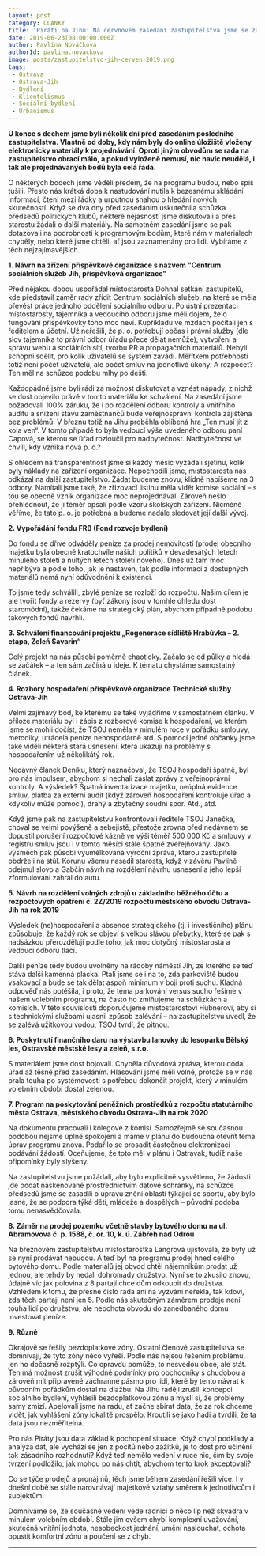 ```yaml
---
layout: post
category: CLANKY
title: 'Piráti na Jihu: Na červnovém zasedání zastupitelstva jsme se zapotili, nejen kvůli vedru'
date: 2019-06-23T08:00:00.000Z
author: Pavlína Nováčková
authorId: pavlina.novackova
image: posts/zastupitelstvo-jih-cerven-2019.png
tags:
 - Ostrava
 - Ostrava-Jih
 - Bydlení
 - Klientelismus
 - Sociální-bydlení
 - Urbanismus
---
```


**U konce s dechem jsme byli několik dní před zasedáním posledního zastupitelstva. Vlastně od doby, kdy nám byly do online úložiště vloženy elektronicky materiály k projednávání. Oproti jiným obvodům se rada na zastupitelstvo obrací málo, a pokud vyloženě nemusí, nic navíc neudělá, i tak ale projednávaných bodů byla celá řada.**

O některých bodech jsme věděli předem, že na programu budou, nebo spíš tušili.  Přesto nás krátká doba k nastudování nutila k bezesnému skládání informací, čtení mezi řádky a urputnou snahou o hledání nových skutečností. Když se dva dny před zasedáním uskutečnila schůzka předsedů politických klubů, některé nejasnosti jsme diskutovali a přes starostu žádali o další materiály. Na samotném zasedání jsme se pak dotazovali na podrobnosti k programovým bodům, které nám v materiálech chyběly, nebo které jsme chtěli, ať jsou zaznamenány pro lidi. Vybíráme z těch nejzajímavějších.

**1. Návrh na zřízení příspěvkové organizace s názvem "Centrum sociálních služeb Jih, příspěvková organizace"**

Před nějakou dobou uspořádal místostarosta Dohnal setkání zastupitelů, kde představil záměr rady zřídit Centrum sociálních služeb, na které se měla převést práce jednoho oddělení sociálního odboru. Po ústní prezentaci místostarosty, tajemníka a vedoucího odboru jsme měli dojem, že o fungování příspěvkovky toho moc neví. Kupříkladu ve mzdách počítali jen s ředitelem a účetní. Už neřešili, že p. o. potřebují občas i právní služby (dle slov tajemníka to právní odbor úřadu přece dělat nemůže), vytvoření a správu webu a sociálních sítí, tvorbu PR a propagačních materiálů. Nebyli schopni sdělit, pro kolik uživatelů se systém zavádí. Měřítkem potřebnosti totiž není počet uživatelů, ale počet smluv na jednotlivé úkony. A rozpočet? Ten měl na schůzce podobu mlhy po dešti.

Každopádně jsme byli rádi za možnost diskutovat a vznést nápady, z nichž se dost objevilo právě v tomto materiálu ke schválení. Na zasedání jsme požadovali 100% záruku, že i po rozdělení odboru kontroly a vnitřního auditu a snížení stavu zaměstnanců bude veřejnosprávní kontrola zajištěna bez problémů. V březnu totiž na Jihu proběhla oblíbená hra „Ten musí jít z kola ven“.  V tomto případě to byla vedoucí výše uvedeného odboru paní Capová, se kterou se úřad rozloučil pro nadbytečnost. Nadbytečnost ve chvíli, kdy vzniká nová p. o.?

S ohledem na transparentnost jsme si každý měsíc vyžádali sjetinu, kolik byly náklady na zařízení organizace. Nepochodili jsme, místostarosta nás odkázal na další zastupitelstvo. Žádat budeme znovu, klidně napíšeme na 3 odbory. Namítali jsme také, že zřizovací listinu měla vidět komise sociální – s tou se obecně vznik organizace moc neprojednával. Zároveň nešlo přehlédnout, že ji téměř opsali podle vzoru školských zařízení. Nicméně věříme, že tato p. o. je potřebná a budeme nadále sledovat její další vývoj.

**2. Vypořádání fondu FRB (Fond rozvoje bydlení)**

Do fondu se dříve odváděly peníze za prodej nemovitostí (prodej obecního majetku byla obecně kratochvíle našich politiků v devadesátých letech minulého století a nultých letech století nového). Dnes už tam moc nepřibývá a podle toho, jak je nastaven, tak podle informací z dostupných  materiálů nemá nyní odůvodnění k existenci.

To jsme tedy schválili, zbylé peníze se rozloží do rozpočtu. Naším cílem je ale tvořit fondy a rezervy (byť zákony jsou v tomhle ohledu dost staromódní), takže čekáme na strategický plán, abychom případně podobu takových fondů navrhli.

**3. Schválení financování projektu „Regenerace sídliště Hrabůvka – 2. etapa, Zeleň Savarin“**

Celý projekt na nás působí poměrně chaoticky. Začalo se od půlky a hledá se začátek – a ten sám začíná u ideje. K tématu chystáme samostatný článek.

**4. Rozbory hospodaření příspěvkové organizace Technické služby Ostrava-Jih**

Velmi zajímavý bod, ke kterému se také vyjádříme v samostatném článku. V příloze materiálu byl i zápis z rozborové komise k hospodaření, ve kterém jsme se mohli dočíst, že TSOJ neměla v minulém roce v pořádku smlouvy, metodiky, utrácela peníze nehospodárně atd. S pomocí jedné občanky jsme také viděli některá stará usnesení, která ukazují na problémy s hospodařením už několikátý rok.

Nedávný článek Deníku, který naznačoval, že TSOJ hospodaří špatně, byl pro nás impulsem, abychom si nechali zaslat zprávy z veřejnoprávní kontroly. A výsledek? Špatná inventarizace majetku, neúplná evidence smluv, platba za externí audit (když zároveň hospodaření kontroluje úřad a kdykoliv může pomoci), drahý a zbytečný soudní spor. Atd., atd.

Když jsme pak na zastupitelstvu konfrontovali ředitele TSOJ Janečka, choval se velmi povýšeně a sebejistě, přestože zrovna před nedávnem se dopustil porušení rozpočtové kázně ve výši téměř 500 000 Kč a smlouvy v registru smluv jsou i v tomto měsíci stále špatně zveřejňovány. Jako výsměch pak působí vyumělkovaná výroční zpráva, kterou zastupitelé obdrželi na stůl. Korunu všemu nasadil starosta, když v závěru Pavlíně odejmul slovo a Gabčin návrh na rozdělení návrhu usnesení a jeho lepší zformulování zahrál do autu.

**5. Návrh na rozdělení volných zdrojů u základního běžného účtu a rozpočtových opatření č. 2Z/2019 rozpočtu městského obvodu Ostrava-Jih na rok 2019**

Výsledek (ne)hospodaření a absence strategického (tj. i investičního) plánu způsobuje, že každý rok se objeví s velkou slávou přebytky, které se pak s nadsázkou přerozdělují podle toho, jak moc dotyčný místostarosta a vedoucí odboru tlačí.

Další peníze tedy budou uvolněny na rádoby náměstí Jih, ze kterého se teď stává další kamenná placka. Ptali jsme se i na to, zda parkoviště budou vsakovací a bude se tak dělat aspoň minimum v boji proti suchu. Kladná odpověď nás potěšila, i proto, že téma parkování versus sucho řešíme v našem volebním programu, na často ho zmiňujeme na schůzkách a komisích. V této souvislosti doporučujeme místostarostovi Hübnerovi, aby si s technickými službami ujasnil způsob zalévání – na zastupitelstvu uvedl, že se zalévá užitkovou vodou, TSOJ tvrdí, že pitnou.

**6. Poskytnutí finančního daru na výstavbu lanovky do lesoparku Bělský les, Ostravské městské lesy a zeleň, s.r.o.**

S materiálem jsme dost bojovali. Chyběla důvodová zpráva, kterou dodal úřad až těsně před zasedáním. Hlasování jsme měli volné, protože se v nás prala touha po systémovosti s potřebou dokončit projekt, který v minulém volebním období dostal zelenou.

**7. Program na poskytování peněžních prostředků z rozpočtu statutárního města Ostrava, městského obvodu Ostrava-Jih na rok 2020**

Na dokumentu pracovali i kolegové z komisí. Samozřejmě se současnou podobou nejsme úplně spokojeni a máme v plánu do budoucna otevřít téma úprav programu znova. Podařilo se prosadit částečnou elektronizaci podávání žádostí. Oceňujeme, že toto měl v plánu i Ostravak, tudíž naše připomínky byly slyšeny.

Na zastupitelstvu jsme požádali, aby bylo explicitně vysvětleno, že žádosti jde podat naskenované prostřednictvím datové schránky, na schůzce předsedů jsme se zasadili o úpravu znění oblasti týkající se sportu, aby bylo jasné, že se podpora týká dětí, mládeže a dospělých – původní podoba tomu nenasvědčovala.

**8. Záměr na prodej pozemku včetně stavby bytového domu na ul. Abramovova č. p. 1588, č. or. 10, k. ú. Zábřeh nad Odrou**

Na březnovém zastupitelstvu místostarostka Langrová ujišťovala, že byty už se nyní prodávat nebudou. A teď byl na programu prodej hned celého bytového domu. Podle materiálů jej obvod chtěl nájemníkům prodat už jednou, ale tehdy by nedali dohromady družstvo. Nyní se to zkusilo znovu, údajně víc jak polovina z 8 partají chce dům odkoupit do družstva. Vzhledem k tomu, že přesné číslo rada ani na vyzvání neřekla, tak kdoví, zda těch partají není jen 5. Podle nás skutečným záměrem prodeje není touha lidí po družstvu, ale neochota obvodu do zanedbaného domu investovat peníze.

**9. Různé**

Okrajově se řešily bezdoplatkové zóny. Ostatní členové zastupitelstva se domnívají, že tyto zóny něco vyřeší. Podle nás nejsou řešením problému, jen ho dočasně rozptýlí. Co opravdu pomůže, to nesvedou obce, ale stát. Ten má možnost zrušit výhodné podmínky pro obchodníky s chudobou a zároveň mít připravené záchranné pásmo pro lidi, které by tento návrat k původním pořádkům dostal na dlažbu. Na Jihu raději zrušili koncepci sociálního bydlení, vyhlásili bezdoplatkovou zónu a myslí si, že problémy samy zmizí. Apelovali jsme na radu, ať začne sbírat data, že za rok chceme vidět, jak vyhlášení zóny lokalitě prospělo. Kroutili se jako hadi a tvrdili, že ta data jsou nezměřitelná.

Pro nás Piráty jsou data základ k pochopení situace. Když chybí podklady a analýza dat, ale vychází se jen z pocitů nebo zážitků, je to dost pro učinění tak zásadního rozhodnutí? Když teď nemělo vedení v ruce nic, čím by svoje tvrzení podložilo, jak mohou po nás chtít, abychom tento krok akceptovali?

Co se týče prodejů a pronájmů, těch jsme během zasedání řešili více. I v dnešní době se stále narovnávají majetkové vztahy směrem k jednotlivcům i subjektům.

Domníváme se, že současné vedení vede radnici o něco líp než skvadra v minulém volebním období. Stále jim ovšem chybí komplexní uvažování, skutečná vnitřní jednota, nesobeckost jednání, umění naslouchat, ochota opustit komfortní zónu a poučení se z chyb.

- - -

